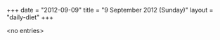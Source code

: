 +++
date = "2012-09-09"
title = "9 September 2012 (Sunday)"
layout = "daily-diet"
+++


\<no entries\>

